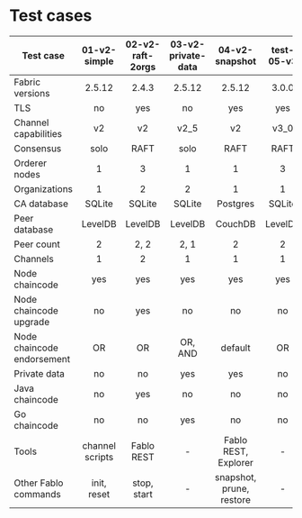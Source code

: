 # Test cases

| Test case                 |    01-v2-simple    |   02-v2-raft-2orgs   | 03-v2-private-data |       04-v2-snapshot        |  test-05-v3  |  test-06-v3-bft |
| ------------------------- |:---------------:|:-----------:|:----------:|:------------------------:|:------------------:|:---------------------:|
| Fabric versions           |      2.5.12      |    2.4.3    |   2.5.12    |       2.5.12        |     3.0.0     |      3.0.0       |
| TLS                       |       no        |     yes     |     no     |           yes            |        yes         |          yes          |
| Channel capabilities      |       v2        |     v2      |    v2_5    |            v2            |        v3_0        |          v3_0         |
| Consensus                 |      solo       |    RAFT     |    solo    |           RAFT           |        RAFT        |          BFT          |
| Orderer nodes             |        1        |      3      |     1      |            1             |         3          |          4            |
| Organizations             |        1        |      2      |     2      |            1             |         1          |          1            |
| CA database               |     SQLite      |   SQLite    |   SQLite   |         Postgres         |        SQLite      |         SQLite        |
| Peer database             |     LevelDB     |   LevelDB   |  LevelDB   |         CouchDB          |        LevelDB     |         LevelDB       |
| Peer count                |        2        |    2, 2     |    2, 1    |            2             |          2         |          2            |
| Channels                  |        1        |      2      |     1      |            1             |          1         |          1            |
| Node chaincode            |       yes       |     yes     |    yes     |           yes            |         yes        |          yes          |
| Node chaincode upgrade    |       no        |     yes     |     no     |            no            |         no         |          no           |
| Node chaincode endorsement|       OR        |     OR      |  OR, AND   |         default          |         OR         |          OR           |
| Private data              |       no        |     no      |    yes     |           yes            |         no         |          no           |
| Java chaincode            |       no        |     yes     |     no     |            no            |         no         |          no           |
| Go chaincode              |       no        |     no      |     yes     |            no            |         no         |          no           |
| Tools                     | channel scripts | Fablo REST  |     -      |  Fablo REST, Explorer    |         -          |          -            |
| Other Fablo commands      |   init, reset   | stop, start |     -      | snapshot, prune, restore |         -          |          -            |
